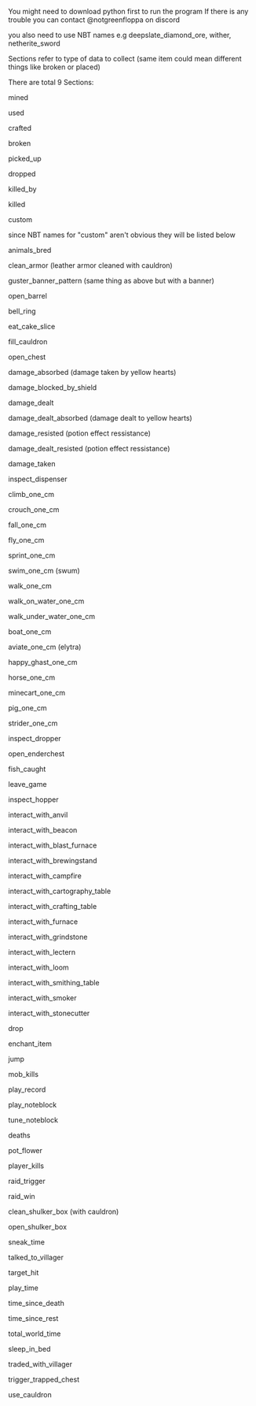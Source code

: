You might need to download python first to run the program
If there is any trouble you can contact @notgreenfloppa on discord


you also need to use NBT names e.g deepslate_diamond_ore, wither, netherite_sword

Sections refer to type of data to collect (same item could mean different things like broken or placed)

There are total 9 Sections:



mined

used

crafted

broken

picked_up

dropped

killed_by

killed

custom



since NBT names for "custom" aren't obvious they will be listed below



animals_bred

clean_armor (leather armor cleaned with cauldron)

guster_banner_pattern (same thing as above but with a banner)

open_barrel 

bell_ring

eat_cake_slice

fill_cauldron

open_chest

damage_absorbed (damage taken by yellow hearts)

damage_blocked_by_shield

damage_dealt

damage_dealt_absorbed (damage dealt to yellow hearts)

damage_resisted (potion effect ressistance)

damage_dealt_resisted (potion effect ressistance)

damage_taken

inspect_dispenser

climb_one_cm

crouch_one_cm

fall_one_cm

fly_one_cm

sprint_one_cm

swim_one_cm (swum)

walk_one_cm

walk_on_water_one_cm 

walk_under_water_one_cm

boat_one_cm

aviate_one_cm (elytra)

happy_ghast_one_cm

horse_one_cm

minecart_one_cm

pig_one_cm

strider_one_cm

inspect_dropper

open_enderchest

fish_caught

leave_game

inspect_hopper

interact_with_anvil

interact_with_beacon

interact_with_blast_furnace

interact_with_brewingstand

interact_with_campfire

interact_with_cartography_table

interact_with_crafting_table

interact_with_furnace

interact_with_grindstone

interact_with_lectern

interact_with_loom

interact_with_smithing_table

interact_with_smoker

interact_with_stonecutter

drop

enchant_item

jump

mob_kills

play_record

play_noteblock

tune_noteblock

deaths

pot_flower

player_kills

raid_trigger

raid_win

clean_shulker_box (with cauldron)

open_shulker_box

sneak_time

talked_to_villager

target_hit

play_time

time_since_death

time_since_rest

total_world_time

sleep_in_bed

traded_with_villager

trigger_trapped_chest

use_cauldron
